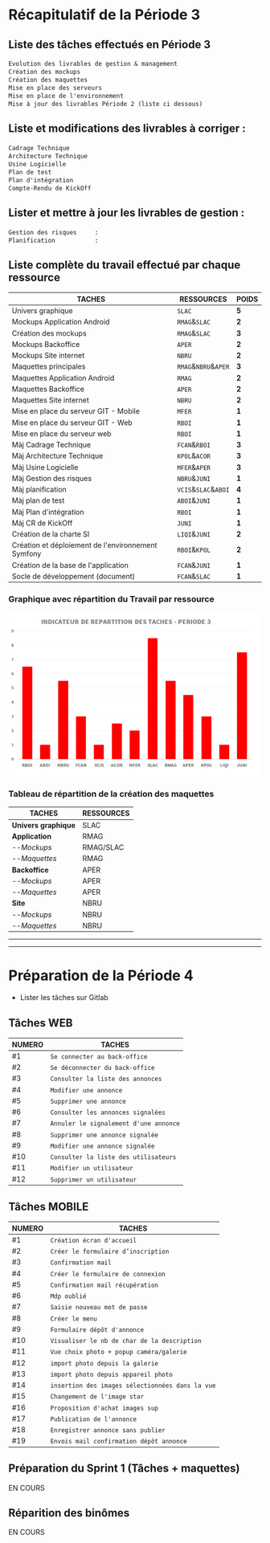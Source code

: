 # **Récapitulatif de la Période 3**

## Liste des tâches effectués en Période 3

    Evolution des livrables de gestion & management
    Création des mockups
    Création des maquettes
    Mise en place des serveurs
    Mise en place de l'environnement
    Mise à jour des livrables Période 2 (liste ci dessous)

## Liste et modifications des livrables à corriger :

    Cadrage Technique       
    Architecture Technique  
    Usine Logicielle        
    Plan de test            
    Plan d'intégration      
    Compte-Rendu de KickOff

## Lister et mettre à jour les livrables de gestion :

    Gestion des risques     :
    Planification           :

## Liste complète du travail effectué par chaque ressource

TACHES                                              | RESSOURCES          | POIDS
---                                                 |   ---               | ---
Univers graphique                                   | `SLAC`              | **5**
Mockups Application Android	                        | `RMAG`&`SLAC`       | **2**
Création des mockups                                | `RMAG`&`SLAC`       | **3**
Mockups Backoffice                      	          | `APER`              | **2**
Mockups Site internet                       	      | `NBRU`              | **2**
Maquettes principales                               |	`RMAG`&`NBRU`&`APER`| **3**
Maquettes Application Android                       |	`RMAG`              | **2**
Maquettes Backoffice                                |	`APER`              | **2**
Maquettes Site internet	                            | `NBRU`              | **2**
Mise en place du serveur GIT - Mobile               |	`MFER`              | **1**
Mise en place du serveur GIT - Web	                | `RBOI`              | **1**
Mise en place du serveur web                        |	`RBOI`              | **1**
Màj Cadrage Technique                               |	`FCAN`&`RBOI`       | **3**
Màj Architecture Technique                          |	`KPOL`&`ACOR`       | **3**
Màj Usine Logicielle                                |	`MFER`&`APER`       | **3**
Màj Gestion des risques	                            | `NBRU`&`JUNI`       | **1**
Màj planification                                   |	`VCIS`&`SLAC`&`ABOI`| **4**
Màj plan de test                                    |	`ABOI`&`JUNI`       | **1**
Màj Plan d'intégration 	                            | `RBOI`              | **1**
Màj CR de KickOff                                   |	`JUNI`              | **1**
Création de la charte SI                            |	`LIQI`&`JUNI`       | **2**
Création et déploiement de l'environnement Symfony	| `RBOI`&`KPOL`       | **2**
Création de la base de l'application                |	`FCAN`&`JUNI`       | **1**
Socle de développement (document)	                  | `FCAN`&`SLAC`       | **1**

### Graphique avec répartition du Travail par ressource

![Graphique Taches P3](/GraphiquesTachesP3.png)

### Tableau de répartition de la création des maquettes

TACHES	              |   RESSOURCES    
---                   |   ---        
**Univers graphique**	|   SLAC
**Application**       |   RMAG
--*Mockups*	          |   RMAG/SLAC
--*Maquettes*	        |   RMAG
**Backoffice**	      |   APER
--*Mockups*	          |   APER
--*Maquettes*	        |   APER
**Site**	            |   NBRU
--*Mockups*	          |   NBRU
--*Maquettes*	        |   NBRU

-----
-----

# **Préparation de la Période 4**

   - Lister les tâches sur Gitlab

## Tâches WEB

NUMERO |  TACHES                               
---    |   ---                                 
#1     |`Se connecter au back-office`          |
#2     |`Se déconnecter du back-office`        |
#3     |`Consulter la liste des annonces`      |
#4     |`Modifier une annonce`                 |
#5     |`Supprimer une annonce`                |
#6     |`Consulter les annonces signalées`     |
#7     |`Annuler le signalement d'une annonce` |
#8     |`Supprimer une annonce signalée`       |
#9     |`Modifier une annonce signalée`        |
#10    |`Consulter la liste des utilisateurs`  |
#11    |`Modifier un utilisateur`              |
#12    |`Supprimer un utilisateur`             |

## Tâches MOBILE

NUMERO |  TACHES                               
---    |   ---                                 
#1     |`Création écran d'accueil`                      |
#2     |`Créer le formulaire d’inscription`             |
#3     |`Confirmation mail`                             |
#4     |`Créer le formulaire de connexion`              |
#5     |`Confirmation mail récupération`                |
#6     |`Mdp oublié`                                    |
#7     |`Saisie nouveau mot de passe`                   |
#8     |`Créer le menu`                                 |
#9     |`Formulaire dépôt d'annonce`                    |
#10    |`Visualiser le nb de char de la description`    |
#11    |`Vue choix photo + popup caméra/galerie`        |
#12    |`import photo depuis la galerie`                |
#13    |`import photo depuis appareil photo`            |
#14    |`insertion des images sélectionnées dans la vue`|
#15    |`Changement de l'image star`                    |
#16    |`Proposition d'achat images sup`                |
#17    |`Publication de l'annonce`                      |
#18    |`Enregistrer annonce sans publier`              |
#19    |`Envois mail confirmation dépôt annonce`        |


## Préparation du Sprint 1 (Tâches + maquettes)

   EN COURS

## Réparition des binômes

   EN COURS
